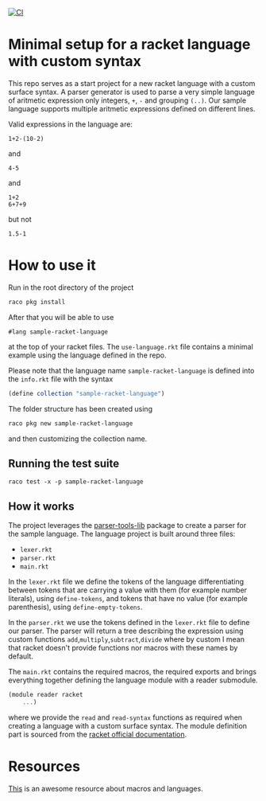 [![CI](https://github.com/davidelettieri/sample-racket-language/actions/workflows/ci.yml/badge.svg)](https://github.com/davidelettieri/sample-racket-language/actions/workflows/ci.yml)

# Minimal setup for a racket language with custom syntax

This repo serves as a start project for a new racket language with a custom surface syntax. A parser generator is used to parse a very simple language of aritmetic expression only integers, `+`, `-` and grouping `(..)`. Our sample language supports multiple aritmetic expressions defined on different lines.

Valid expressions in the language are:
```
1+2-(10-2)
```
and
```
4-5
```
and
```
1+2
6+7+9
```
but not
```
1.5-1
```

# How to use it

Run in the root directory of the project

```bash
raco pkg install
```

After that you will be able to use
```
#lang sample-racket-language
```

at the top of your racket files. The `use-language.rkt` file contains a minimal example using the language defined in the repo.

Please note that the language name `sample-racket-language` is defined into the `info.rkt` file with the syntax
```scheme
(define collection "sample-racket-language")
```

The folder structure has been created using 

```bash
raco pkg new sample-racket-language
```

and then customizing the collection name.

## Running the test suite

```
raco test -x -p sample-racket-language
```

## How it works

The project leverages the [parser-tools-lib](https://pkgs.racket-lang.org/package/parser-tools-lib) package to create a parser for the sample language.
The language project is built around three files:
- `lexer.rkt`
- `parser.rkt`
- `main.rkt`

In the `lexer.rkt` file we define the tokens of the language differentiating between tokens that are carrying a value with them (for example number literals), using `define-tokens`, and tokens that have no value (for example parenthesis), using `define-empty-tokens`.

In the `parser.rkt` we use the tokens defined in the `lexer.rkt` file to define our parser. The parser will return a tree describing the expression using custom functions `add`,`multiply`,`subtract`,`divide` where by custom I mean that racket doesn't provide functions nor macros with these names by default. 

The `main.rkt` contains the required macros, the required exports and brings everything together defining the language module with a reader submodule.

```scheme
(module reader racket 
    ...)
```

where we provide the `read` and `read-syntax` functions as required when creating a language with a custom surface syntax. The module definition part is sourced from the [racket official documentation](https://docs.racket-lang.org/guide/language-collection.html).

# Resources

[This](https://school.racket-lang.org/2019/plan/index.html) is an awesome resource about macros and languages.
